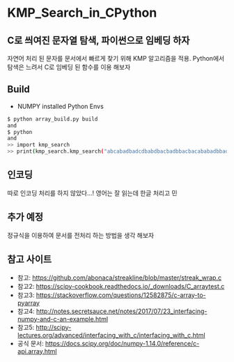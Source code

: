 # KMP_Search_in_CPython
## C로 씌여진 문자열 탐색, 파이썬으로 임베딩 하자

자연어 처리 된 문자를 문서에서 빠르게 찾기 위해 KMP 알고리즘을 적용. Python에서 탐색은 느려서 C로 임베딩 된 함수를 이용 해보자


## Build
* NUMPY installed Python Envs
```sh
$ python array_build.py build
and
$ python
and
>> import kmp_search
>> print(kmp_search.kmp_search("abcabadbadcdbabdbacbadbbacbacababadbbadda", "ab"))
```

## 인코딩
따로 인코딩 처리를 하지 않았다...! 영어는 잘 읽는데 한글 처리고 민

## 추가 예정
정규식을 이용하여 문서를 전처리 하는 방법을 생각 해보자

## 참고 사이트
* 참고: https://github.com/abonaca/streakline/blob/master/streak_wrap.c
* 참고2: https://scipy-cookbook.readthedocs.io/_downloads/C_arraytest.c
* 참고3: https://stackoverflow.com/questions/12582875/c-array-to-pyarray
* 참고4: http://notes.secretsauce.net/notes/2017/07/23_interfacing-numpy-and-c-an-example.html
* 참고5: http://scipy-lectures.org/advanced/interfacing_with_c/interfacing_with_c.html
* 공식 문서: https://docs.scipy.org/doc/numpy-1.14.0/reference/c-api.array.html
